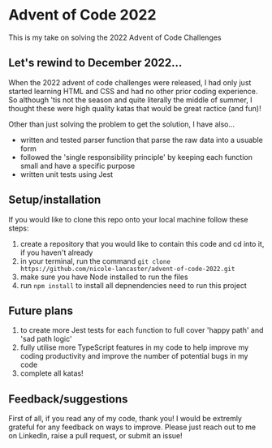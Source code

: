 # Advent of Code 2022
This is my take on solving the 2022 Advent of Code Challenges 

## Let's rewind to December 2022...
When the 2022 advent of code challenges were released, I had only just started learning HTML and CSS and had no other prior coding experience. So although 'tis not the season and quite literally the middle of summer, I thought these were high quality katas that would be great ractice (and fun)!

Other than just solving the problem to get the solution, I have also...

- written and tested parser function that parse the raw data into a usuable form
- followed the 'single responsibility principle' by keeping each function small and have a specific purpose
- written unit tests using Jest

## Setup/installation

If you would like to clone this repo onto your local machine follow these steps:

1. create a repository that you would like to contain this code and cd into it, if you haven't already
2. in your terminal, run the command `git clone https://github.com/nicole-lancaster/advent-of-code-2022.git`
3. make sure you have Node installed to run the files
4. run `npm install` to install all depnendencies need to run this project

## Future plans

1. to create more Jest tests for each function to full cover 'happy path' and 'sad path logic'
2. fully utilise more TypeScript features in my code to help improve my coding productivity and improve the number of potential bugs in my code
3. complete all katas!

## Feedback/suggestions

First of all, if you read any of my code, thank you! I would be extremly grateful for any feedback on ways to improve. Please just reach out to me on LinkedIn, raise a pull request, or submit an issue!
